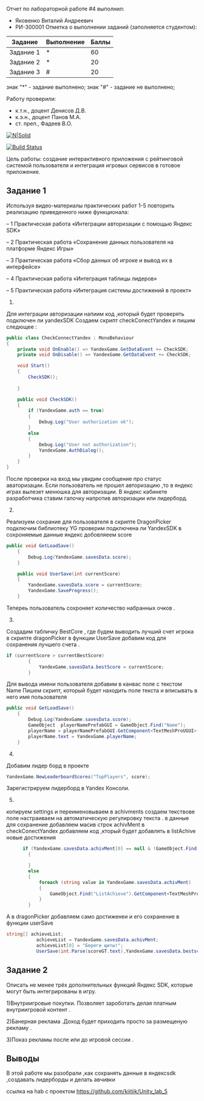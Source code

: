 Отчет по лабораторной работе #4 выполнил:
- Яковенко Виталий Андреевич
- РИ-300001
Отметка о выполнении заданий (заполняется студентом):

| Задание | Выполнение | Баллы |
| ------ | ------ | ------ |
| Задание 1 | * | 60 |
| Задание 2 | * | 20 |
| Задание 3 |#| 20 |

знак "*" - задание выполнено; знак "#" - задание не выполнено;

Работу проверили:
- к.т.н., доцент Денисов Д.В.
- к.э.н., доцент Панов М.А.
- ст. преп., Фадеев В.О.

[![N|Solid](https://cldup.com/dTxpPi9lDf.thumb.png)](https://nodesource.com/products/nsolid)

[![Build Status](https://travis-ci.org/joemccann/dillinger.svg?branch=master)](https://travis-ci.org/joemccann/dillinger)

Цель работы: создание интерактивного приложения с рейтинговой системой
пользователя и интеграция игровых сервисов в готовое приложение.

## Задание 1

Используя видео-материалы практических работ 1-5 повторить реализацию
приведенного ниже функционала:

– 1 Практическая работа «Интеграции авторизации с помощью Яндекс
SDK»

– 2 Практическая работа «Сохранение данных пользователя на платформе
Яндекс Игры»

– 3 Практическая работа «Сбор данных об игроке и вывод их в интерфейсе»

– 4 Практическая работа «Интеграция таблицы лидеров»

– 5 Практическая работа «Интеграция системы достижений в проект»

1.

Для интеграции авторизации напиим код ,который будет проверять подключен ли yandexSDK
Создаем скрипт checkConectYandex  и пишим следющее :
```C#
public class CheckConnectYandex : MonoBehaviour
{
    private void OnEnable() => YandexGame.GetDataEvent += CheckSDK;
    private void OnDisable() => YandexGame.GetDataEvent += CheckSDK;

    void Start()
    {
        CheckSDK();
        
    }

    public void CheckSDK()
    {
        if (YandexGame.auth == true)
        {
            Debug.Log("User authorization ok");
        }
        else
        {
            Debug.Log("User not authorization");
            YandexGame.AuthDialog();
        }
    }
}
```
После проверки на вход мы увидим сообщение про статус аваторизации.
Если пользователь не прошел авторизацию ,то в яндекс играх вылезет менюшка для авторизации.
В яндекс кабинете разработчика ставим галочку напротив авторизации или лидерборд.

2.
Реализуем сохрание для пользователя 
в скрипте DragonPicker подключим библиотеку YG 
проверим подключена ли YandexSDK
в сохроняемые данные яндекс добовляеем score 

```C#
public void GetLoadSave()
    {
        Debug.Log(YandexGame.savesData.score);
    }

    public void UserSave(int currentScore)
    {
        YandexGame.savesData.score = currentScore;
        YandexGame.SaveProgress();
    }
```
Тепереь пользователь сохроняет количество набранных очков .

3.
Создадим табличку BestCore , где будем выводить лучший счет игрока 
в скрипте dragonPicker  в функции UserSave добавим код для сохранения лучшего счета .
```C#
if (currentScore > currentBestScore)
        {
            YandexGame.savesData.bestScore = currentScore;
        }
```
Для вывода имени пользователя добавим в канвас поле с текстом  Name 
Пишем скрипт, который будет находить  поле текста и вписывать в него имя пользователя 
```C#
public void GetLoadSave()
    {
        Debug.Log(YandexGame.savesData.score);
        GameObject  playerNamePrefabGUI = GameObject.Find("Name");
        playerName = playerNamePrefabGUI.GetComponent<TextMeshProUGUI>();
        playerName.text = YandexGame.playerName;
    }
```

4.
Добавим лидер борд в проекте 
```C#
YandexGame.NewLeaderboardScores("TopPlayers", score);
```
Зарегистрируем лидерборд в Yandex Консоли.

5.
копируем settings и переименовываем в achivments 
создаем текствове поле настраиваем на автоматическую регулировку текста .
в данные для сохранение добавляем масив строк achivMent
в checkConectYandex добавляем код ,кторый будет добавлять в listAchive новые достижения 
```C#
      if (YandexGame.savesData.achivMent[0] == null & !GameObject.Find("ListAchieve"))
        {

        }
        else
        {
            foreach (string value in YandexGame.savesData.achivMent)
            {
                GameObject.Find("ListAchieve").GetComponent<TextMeshProUGUI>().text = GameObject.Find("ListAchieve").GetComponent<TextMeshProUGUI>().text + value + "\n";
            }
        }
 ```
 А в dragonPicker добавляем само достиженеи и его сохранение в функции userSave 
 ```C#
 string[] achieveList;
            achieveList = YandexGame.savesData.achivMent;
            achieveList[0] = "Береги щиты!";
            UserSave(int.Parse(scoreGT.text),YandexGame.savesData.bestscore,achivList);
 ```
## Задание 2 
Описать не менее трёх дополнительных функций Яндекс SDK, которые могут быть интегрированы в игру.

1)Внутриигровые покупки. Позволяет зароботать делая платным внутриигровой контент .

2)Банерная реклама .Доход будет приходить просто за размещеную рекламу .

3)Показ рекламы после или до игровой сессии .

## Выводы
В этой работе мы разобрали ,как сохранять данные в яндексsdk ,создавать лидерборды и делать авчивки 

ссылка на hab с проектом https://github.com/kiitiik/Unity_lab_5
